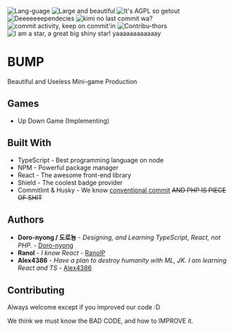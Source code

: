 ![Lang-guage](https://img.shields.io/github/languages/top/Doro-nyong/BUMP.svg)
![Large and beautiful](https://img.shields.io/github/languages/code-size/Doro-nyong/BUMP.svg)
![It's AGPL so getout](https://img.shields.io/github/license/Doro-nyong/BUMP.svg)
![Deeeeeeependecies](https://img.shields.io/david/Doro-nyong/BUMP.svg)
![kimi no last commit wa?](https://img.shields.io/github/last-commit/Doro-nyong/BUMP.svg)
![commit activity, keep on commit'in](https://img.shields.io/github/commit-activity/y/Doro-nyong/BUMP.svg)
![Contribu-thors](https://img.shields.io/github/contributors/Doro-nyong/BUMP.svg)
![I am a star, a great big shiny star! yaaaaaaaaaaaay](https://img.shields.io/github/stars/Doro-nyong/BUMP.svg?label=Stars&style=social)

# BUMP

Beautiful and Useless Mini-game Production

## Games

- Up Down Game (Implementing)

## Built With

- TypeScript - Best programming language on node
- NPM - Powerful package manager
- React - The awesome front-end library
- Shield - The coolest badge provider
- Commitlint & Husky - We know [conventional commit](https://www.conventionalcommits.org/)
~~AND PHP IS PIECE OF SHIT~~


## Authors

 * **Doro-nyong / 도로뇽** - *Designing, and Learning TypeScript, React, not PHP.* - [Doro-nyong](https://github.com/Doro-nyong)
 * **Ranol** - *I know React* - [RanolP](https://github.com/RanolP)
 * **Alex4386** - *Have a plan to destroy humanity with ML, JK. I am learning React and TS* - [Alex4386](https://github.com/Alex4386) 
 
## Contributing

Always welcome except if you improved our code :D

We think we must know the BAD CODE, and how to IMPROVE it.